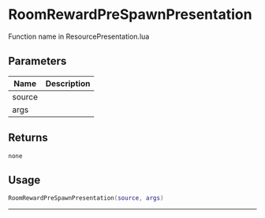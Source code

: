 # RoomRewardPreSpawnPresentation

Function name in ResourcePresentation.lua

## Parameters

| Name   | Description |
| ------ | ----------- |
| source |             |
| args   |             |

## Returns

`none`

## Usage

```lua
RoomRewardPreSpawnPresentation(source, args)
```

---
